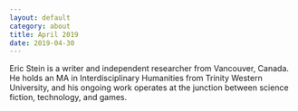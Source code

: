 ```yaml
---
layout: default
category: about
title: April 2019
date: 2019-04-30
---
```


Eric Stein is a writer and independent researcher from Vancouver, Canada. He holds an MA in Interdisciplinary Humanities from Trinity Western University, and his ongoing work operates at the junction between science fiction, technology, and games.
